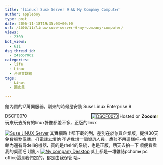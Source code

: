 ```yaml
---
title: '[Linux] Suse Server 9 && My Company Computer'
author: appleboy
type: post
date: 2006-11-18T19:35:03+00:00
url: /2006/11/linux-suse-server-9-my-company-computer/
views:
  - 2309
bot_views:
  - 611
dsq_thread_id:
  - 249567062
categories:
  - life
  - Linux
  - 台灣文獻館
tags:
  - Linux
  - 國史館

---
```

館內買的17萬伺服器，剛來的時候是安裝 Suse Linux Enterprise 9 

<div style="width: 500px; text-align: right">
  <a title="Zooomr Photo Sharing :: Photo Sharing" href="http://beta.zooomr.com/photos/23204@Z01/415115/"><img border="0" style="border: 1px solid #000000" alt="DSCF0070" src="https://i0.wp.com/static.zooomr.com/images/415115_4a1a1a6c14.jpg?resize=500%2C375" data-recalc-dims="1" /></a><span style="float: left">DSCF0070</span> Hosted on <strong>Zooom<span style="color: #9eae15">r</span></strong>
</div> 玩來玩去所有的linux好像都差不多，正版的linux 

[<img alt="Suse LINUX Server" src="https://i2.wp.com/static.flickr.com/99/300502248_cfe083862f.jpg?resize=434%2C500" data-recalc-dims="1" />][1] 其實網路上都下載的到，差別在於你買企業版，提供30天免費服務電話，打電話去煩他 不過我想一個資訊人員，應該不用這樣吧~哈 我們館內還有買dell的機器，買的是rhel4的系統，也是正版，明天去拍一下 順便看看我的桌面吧 超亂~ [<img alt="My company Desktop" src="https://i1.wp.com/static.flickr.com/119/300502207_6a7eebfea6.jpg?resize=500%2C375" data-recalc-dims="1" />][2] 桌上都是一堆雜誌pchome pc office這是我們定的，都是由我保管 哈~

 [1]: https://www.flickr.com/photos/10526457@N00/300502248/ "Photo Sharing"
 [2]: https://www.flickr.com/photos/10526457@N00/300502207/ "Photo Sharing"